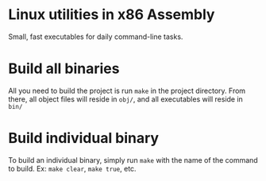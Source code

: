 # Linux utilities in x86 Assembly

Small, fast executables for daily command-line tasks.

# Build all binaries

All you need to build the project is run `make` in the project directory. From there, all object files will reside in `obj/`, and all executables will reside in `bin/`

# Build individual binary

To build an individual binary, simply run `make` with the name of the command to build. Ex: `make clear`, `make true`, etc.
